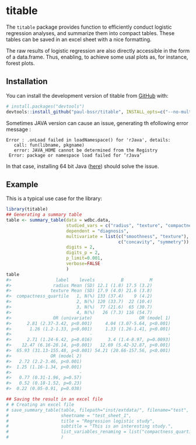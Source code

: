 
<!-- README.md is generated from README.Rmd. Please edit that file -->

# titable

<!-- badges: start -->
<!-- badges: end -->

The `titable` package provides function to efficiently conduct logistic
regression analyses, and summarize them into compact tables. These
tables can be saved in an excel sheet with a nice formatting.

The raw results of logistic regression are also directly accessible in
the form of a data.frame. Thus, enabling, to achieve some usal plots as,
for instance, forest plots.

## Installation

You can install the development version of titable from
[GitHub](https://github.com/) with:

``` r
# install.packages("devtools")
devtools::install_github("paul-bssr/titable", INSTALL_opts=c("--no-multiarch"))
```

Sometimes JAVA version can cause an issue, generating th efollowing
error message :

    Error : .onLoad failed in loadNamespace() for 'rJava', details:
       call: fun(libname, pkgname)
       error: JAVA_HOME cannot be determined from the Registry
     Error: package or namespace load failed for ‘rJava’

In that case, installing 64 bit Java
([here](https://java.com/en/download/manual.jsp)) should solve the
issue.

## Example

This is a typical use case for the library:

``` r
library(titable)
## Generating a summary table
table <- summary_table(data = wdbc.data,
                       studied_vars = c("radius", "texture", "compactness_quartile"),
                       dependent = "diagnosis",
                       multivariate = list(c("smoothness", "texture"),
                                           c("concavity", "symmetry")),
                       digits = 2,
                       digits_p = 2,
                       p_limit=0.001,
                       verbose=FALSE
                       )
table
#>                 label    levels          B          M
#>                radius Mean (SD) 12.1 (1.8) 17.5 (3.2)
#>               texture Mean (SD) 17.9 (4.0) 21.6 (3.8)
#>  compactness_quartile   1, N(%) 133 (37.4)    9 (4.2)
#>                         2, N(%) 120 (33.7)  22 (10.4)
#>                         3, N(%)  77 (21.6)  65 (30.7)
#>                         4, N(%)   26 (7.3) 116 (54.7)
#>                OR (univariate)                  OR (model 1)
#>      2.81 (2.37-3.42, p<0.001)     4.04 (3.07-5.64, p<0.001)
#>       1.26 (1.2-1.33, p<0.001)     1.33 (1.26-1.41, p<0.001)
#>                              -                             -
#>      2.71 (1.24-6.42, p=0.016)      3.4 (1.4-8.97, p=0.0093)
#>    12.47 (6.16-28.14, p<0.001)   12.69 (5.42-32.87, p<0.001)
#>  65.93 (31.13-155.48, p<0.001) 54.21 (20.66-157.56, p<0.001)
#>               OR (model 2)
#>   2.72 (2.2-3.46, p<0.001)
#>  1.25 (1.16-1.34, p<0.001)
#>                          -
#>   0.77 (0.31-1.96, p=0.57)
#>   0.52 (0.18-1.52, p=0.23)
#>  0.22 (0.05-0.91, p=0.038)

## Saving the result in an excel file
# # Creating an excel file
# save_summary_table(table, filepath="inst/extdata/", filename="test",
#                    sheetname = "test_sheet_1",
#                    title = "Regression logistic study",
#                    subtitle = "This is an interesting study.",
#                    list_variables_renaming = list("compactness_quartile"="Compactness quartile")
#                    )
```
